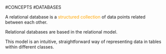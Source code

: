 #CONCEPTS #DATABASES 

A relational database is a <span style="color:orange;">structured collection</span> of data points related between each other. 

Relational databases are based in the relational model. 

This model is an intuitive, straightforward way of representing data in tables within different classes. 


